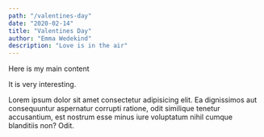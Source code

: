 ```yaml
---
path: "/valentines-day"
date: "2020-02-14"
title: "Valentines Day"
author: "Emma Wedekind"
description: "Love is in the air"
---
```


Here is my main content

It is very interesting.

Lorem ipsum dolor sit amet consectetur adipisicing elit. Ea dignissimos
aut consequuntur aspernatur corrupti ratione, odit similique tenetur
accusantium, est nostrum esse minus iure voluptatum nihil cumque
blanditiis non? Odit.
